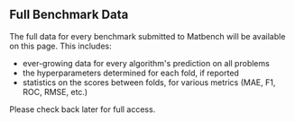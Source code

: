 ## Full Benchmark Data

The full data for every benchmark submitted to Matbench will be available on this page. This includes:

- ever-growing data for every algorithm's prediction on all problems
- the hyperparameters determined for each fold, if reported
- statistics on the scores between folds, for various metrics (MAE, F1, ROC, RMSE, etc.)

Please check back later for full access.
